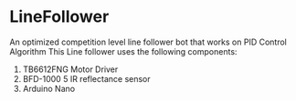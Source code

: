 # LineFollower
An optimized competition level line follower bot that works on PID Control Algorithm
This Line follower uses the following components:
  1. TB6612FNG Motor Driver
  2. BFD-1000 5 IR reflectance sensor
  3. Arduino Nano
